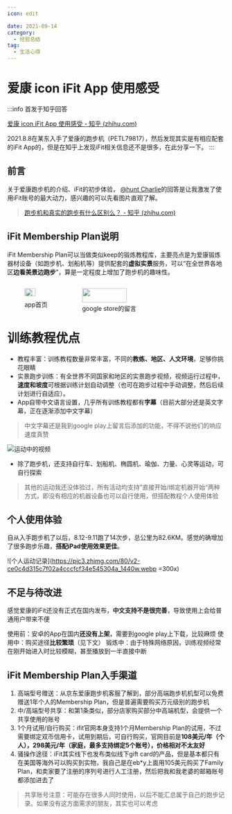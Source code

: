 ```yaml
---
icon: edit

date: 2021-09-14
category:
  - 经验总结
tag:
  - 生活心得
---
```

# 爱康 icon iFit App 使用感受

:::info 首发于知乎回答

[爱康 icon iFit App 使用感受 - 知乎 (zhihu.com)](https://zhuanlan.zhihu.com/p/410272516)

2021.8.8在某东入手了爱康的跑步机（PETL79817），然后发现其实是有相应配套的iFit App的，但是在知乎上发现iFit相关信息还不是很多，在此分享一下。
:::

## 前言

关于爱康跑步机的介绍、iFit的初步体验， [@hunt Charlie](https://www.zhihu.com/people/hunt-charlie)的回答是让我激发了使用iFit账号的最大动力，感兴趣的可以先看图片直观了解。

> [跑步机和真实的跑步有什么区别么？ - 知乎 (zhihu.com)](https://www.zhihu.com/question/34137773/answer/1607403104)

## iFit Membership Plan说明

iFit Membership Plan可以当做类似keep的锻炼教程库，主要亮点是为爱康锻炼器材设备（如跑步机、划船机等）提供配套的**虚拟实景**服务，可以“在全世界各地区**边看美景边跑步**”，算是一定程度上增加了跑步机的趣味性。

<div style="display: flex;">
  <figure>
    <img src="https://pic2.zhimg.com/v2-2318029c01f7012bbedccb6249db163d_r.jpg" style="width: 68%;" />
    <figcaption>app首页</figcaption>
  </figure>
  <figure>
    <img src="https://pic4.zhimg.com/80/v2-04e0edcb554c10744ba7d504579fd9b3_1440w.webp" style="width: 91%;" />
    <figcaption>google store的留言</figcaption>
  </figure>
</div>

# 训练教程优点

- 教程丰富：训练教程数量非常丰富，不同的**教练、地区、人文环境**，足够你挑花眼睛
- 实景跑步训练：有全世界不同国家和地区的实景跑步视频，视频运行过程中，**速度和坡度**可根据训练计划自动调整（也可在跑步过程中手动调整，然后后续计划进行自适应）。
- App自带中文语言设置，几乎所有训练教程都有**字幕**（目前大部分还是英文字幕，正在逐渐添加中文字幕）

> 中文字幕还是我到google play上留言后添加的功能，不得不说他们的响应速度真赞

![运动中的视频](https://pic1.zhimg.com/80/v2-c72192fd6abb2a9be4dd4227d52e8cec_1440w.webp)

- 除了跑步机，还支持自行车、划船机、椭圆机、瑜伽、力量、心灵等运动，可自行探索

> 其他的运动我还没体验过，所有活动均支持”直接开始/绑定机器开始“两种方式，即没有相应的机器设备也可以自行使用，但搭配教程个人使用体验

## 个人使用体验

自从入手跑步机了以后，8.12-9.11跑了14次步，总公里为82.6KM。感觉的确增加了很多跑步乐趣，**搭配iPad使用效果更佳**。

![个人运动记录](https://pic3.zhimg.com/80/v2-ce0c4d315c7f02a4cccfcf34e545304a_1440w.webp =300x)

## 不足与待改进

感觉爱康的iFit还没有正式在国内发布，**中文支持不是很完善**，导致使用上会给普通用户带来不便

使用前：安卓的App在国内**还没有上架**，需要到google play上下载，比较麻烦
使用中：购买途径**比较繁琐**（见下文）
锻炼中：由于特殊网络原因，训练视频经常在刚开始进入时比较模糊，甚至播放到一半直接中断

## iFit Membership Plan入手渠道

1. 高端型号赠送：从京东爱康跑步机客服了解到，部分高端跑步机机型可以免费赠送1年个人的Membership Plan，但是普遍需要购买万元级别的跑步机
2. 中/高端型号共享：和第1条类似，部分店家购买部分中高端机型，会提供一个共享使用的账号
3. 1个月试用/自行购买：ifit官网本身支持1个月Membership Plan的试用，不过需要绑定双币信用卡，试用到期后，可自行购买，官网目前是**108美元/年（个人），298美元/年（家庭，最多支持绑定5个账号），价格相对不太友好**
4. 骚操作途径：iFit其实线下也发布类似线下gift card的产品，但是基本都只有在美国等海外可以购买到实物，我自己是在eb*y上面用105美元购买了Family Plan，和卖家要了注册的序列号进行人工注册，然后把我和我老婆的邮箱账号都添加进去了

> 共享账号注意：可能存在很多人同时使用，以后不能汇总属于自己的跑步记录。如果没有这方面需求的朋友，其实也可以考虑
